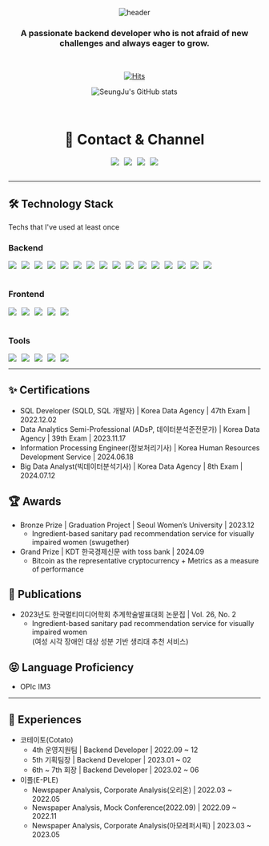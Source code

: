 <div align="center">

 
![header](https://capsule-render.vercel.app/api?type=Cylinder&color=auto&height=150&section=header&text=SeungJu&fontSize=70&animation=twinkling)
### A passionate backend developer who is not afraid of new challenges and always eager to grow.

<br>

[![Hits](https://hits.seeyoufarm.com/api/count/incr/badge.svg?url=https%3A%2F%2Fgithub.com%2Fzzoo0123&count_bg=%23F560A5&title_bg=%23555555&icon=&icon_color=%23E7E7E7&title=GITHUB&edge_flat=false)](https://hits.seeyoufarm.com)

![SeungJu's GitHub stats](https://github-readme-stats.vercel.app/api?username=seunzu&theme=dark&show_icons=true)

<br>

# 📧 Contact & Channel

<div style="display:flex; justify-content: center; gap: 10px;">
    <a href="mailto:0123suh@gmail.com">
        <img src="https://img.shields.io/badge/Gmail-EA4335?style=for-the-badge&logo=Gmail&logoColor=white"> 
    </a>
    <a href="https://open.kakao.com/zzoo0123">
        <img src="https://img.shields.io/badge/KakaoTalk-FFCD00?style=for-the-badge&logoColor=black&logo=KakaoTalk"> 
    </a>
    <a href="https://www.instagram.com/__seunzu">
        <img src="https://img.shields.io/badge/Instagram-E4405F?style=for-the-badge&logo=Instagram&logoColor=white"> 
    </a>
    <a href="https://debug.tistory.com/">
        <img src="https://img.shields.io/badge/Tistory-000000?style=for-the-badge&logo=Tistory&logoColor=white"> 
    </a>
</div>
</div>
<br>

<hr />

## 🛠 Technology Stack 
Techs that I've used at least once
<br />

### Backend
<div style="display: flex; flex-wrap: wrap; gap: 10px;">
    <img src="https://img.shields.io/badge/Java-007396?style=for-the-badge&logo=Java&logoColor=white"> 
    <img src="https://img.shields.io/badge/Spring Boot-6DB33F?style=for-the-badge&logo=spring boot&logoColor=white">
    <img src="https://img.shields.io/badge/Python-3776AB?style=for-the-badge&logo=Python&logoColor=white"> 
    <img src="https://img.shields.io/badge/FastAPI-009688?style=for-the-badge&logo=FastAPI&logoColor=white"> 
    <img src="https://img.shields.io/badge/Node.js-5FA04E?style=for-the-badge&logo=Node.js&logoColor=white"> 
    <img src="https://img.shields.io/badge/Ubuntu-E95420?style=for-the-badge&logo=ubuntu&logoColor=black"> 
    <img src="https://img.shields.io/badge/Apache Tomcat-F8DC75?style=for-the-badge&logo=apachetomcat&logoColor=black">
    <img src="https://img.shields.io/badge/Nginx-009639?style=for-the-badge&logo=nginx&logoColor=white">
    <img src="https://img.shields.io/badge/MySQL-4479A1?style=for-the-badge&logo=mysql&logoColor=white"> 
    <img src="https://img.shields.io/badge/MongoDB-47A248?style=for-the-badge&logo=MongoDB&logoColor=white"> 
    <img src="https://img.shields.io/badge/Amazon EC2-FF9900?style=for-the-badge&logo=Amazon EC2&logoColor=white"> 
    <img src="https://img.shields.io/badge/Amazon RDS-527FFF?style=for-the-badge&logo=amazon RDS&logoColor=white"> 
    <img src="https://img.shields.io/badge/Amazon S3-569A31?style=for-the-badge&logo=amazon S3&logoColor=white"> 
    <img src="https://img.shields.io/badge/Github Actions-2088FF?style=for-the-badge&logo=Github Actions&logoColor=white"> 
    <img src="https://img.shields.io/badge/Docker-2496ED?style=for-the-badge&logo=Docker&logoColor=white"> 
    <img src="https://img.shields.io/badge/Kubernetes-326CE5?style=for-the-badge&logo=Kubernetes&logoColor=white"> 
</div>
<br />

### Frontend
<div style="display: flex; flex-wrap: wrap; gap: 10px;">
    <img src="https://img.shields.io/badge/JavaScript-F7DF1E?style=for-the-badge&logo=JavaScript&logoColor=white" /> 
    <img src="https://img.shields.io/badge/TypeScript-3178C6?style=for-the-badge&logo=TypeScript&logoColor=white" /> 
    <img src="https://img.shields.io/badge/React-61DAFB?style=for-the-badge&logo=React&logoColor=white"/>
    <img src="https://img.shields.io/badge/Create React App-09D3AC?style=for-the-badge&logo=Create React App&logoColor=white"/>
    <img src="https://img.shields.io/badge/Swift-F05138?style=for-the-badge&logo=Swift&logoColor=white"/>
</div>
<br />

### Tools
<div style="display: flex; flex-wrap: wrap; gap: 10px;">
    <img src="https://img.shields.io/badge/Postman-FF6C37?style=for-the-badge&logo=Postman&logoColor=white"/>
    <img src="https://img.shields.io/badge/Slack-4A154B?style=for-the-badge&logo=Slack&logoColor=white"/>
    <img src="https://img.shields.io/badge/Discord-5865F2?style=for-the-badge&logo=Discord&logoColor=white"/>
    <img src="https://img.shields.io/badge/Notion-000000?style=for-the-badge&logo=Notion&logoColor=white"/>
    <img src="https://img.shields.io/badge/Figma-F24E1E?style=for-the-badge&logo=Figma&logoColor=white"/>
</div>
<hr />

## ✨ Certifications
<div align="left">
<ul>
  <li>SQL Developer (SQLD, SQL 개발자) | Korea Data Agency | 47th Exam | 2022.12.02</li>
  <li>Data Analytics Semi-Professional (ADsP, 데이터분석준전문가) | Korea Data Agency | 39th Exam | 2023.11.17</li>
  <li>Information Processing Engineer(정보처리기사) | Korea Human Resources Development Service | 2024.06.18</li>
  <li>Big Data Analyst(빅데이터분석기사) | Korea Data Agency | 8th Exam | 2024.07.12</li>
</ul>
</div>

## 🏆 Awards
<div align="left">
<ul>
  <li>Bronze Prize | Graduation Project | Seoul Women’s University | 2023.12  
   <ul>
     <li>Ingredient-based sanitary pad recommendation service for visually impaired women (swugether)</li>
   </ul>
  </li>
  <li>Grand Prize | KDT 한국경제신문 with toss bank | 2024.09  
   <ul>
     <li>Bitcoin as the representative cryptocurrency + Metrics as a measure of performance</li>
   </ul>
  </li>
</ul>
</div>

## 📓 Publications
<div align="left">
<ul>
  <li>2023년도 한국멀티미디어학회 추계학술발표대회 논문집 | Vol. 26, No. 2  
    <ul>
      <li>Ingredient-based sanitary pad recommendation service for visually impaired women
       <br/>(여성 시각 장애인 대상 성분 기반 생리대 추천 서비스)</li>
    </ul>
  </li>
</ul>
</div>

## 😝 Language Proficiency
<div align="left">
<ul>
  <li>OPIc IM3</li>
</ul>
</div>
<hr />

## 🖤 Experiences
<div align="left">
<ul>
  <li>코테이토(Cotato)
    <ul>
      <li>4th 운영지원팀 | Backend Developer | 2022.09 ~ 12</li>
      <li>5th 기획팀장 | Backend Developer | 2023.01 ~ 02</li>
      <li>6th ~ 7th 회장 | Backend Developer | 2023.02 ~ 06</li>
    </ul>
  </li>
 <li>이플(E-PLE)  
    <ul>
      <li>Newspaper Analysis, Corporate Analysis(오리온) | 2022.03 ~ 2022.05</li>
      <li>Newspaper Analysis, Mock Conference(2022.09) | 2022.09 ~ 2022.11</li>
      <li>Newspaper Analysis, Corporate Analysis(아모레퍼시픽) | 2023.03 ~ 2023.05</li>
    </ul>
  </li>
</ul>
</div>
